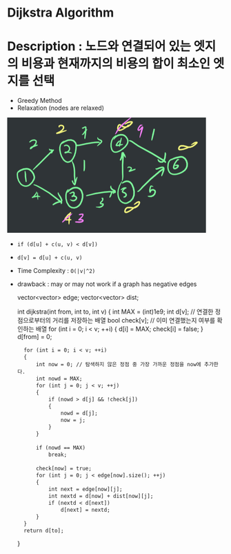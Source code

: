 # Dijkstra Algorithm

# Description : 노드와 연결되어 있는 엣지의 비용과 현재까지의 비용의 합이 최소인 엣지를 선택

- Greedy Method
- Relaxation (nodes are relaxed)

![DijkstraAlgorithm/Untitled.png](DijkstraAlgorithm/Untitled.png)

- `if (d[u] + c(u, v) < d[v])`
- `d[v] = d[u] + c(u, v)`
- Time Complexity : `O(|v|^2)`
- drawback : may or may not work if a graph has negative edges

    vector<vector<int>> edge;
    vector<vector<int>> dist;
    
    int dijkstra(int from, int to, int v)
    {
    	int MAX = (int)1e9;
    	int d[v]; // 연결한 정점으로부터의 거리를 저장하는 배열
    	bool check[v]; // 이미 연결했는지 여부를 확인하는 배열
    	for (int i = 0; i < v; ++i)
    	{
    		d[i] = MAX;
    		check[i] = false;
    	}
    	d[from] = 0; 
    	
    	for (int i = 0; i < v; ++i)
    	{
    		int now = 0; // 탐색하지 않은 정점 중 가장 가까운 정점을 now에 추가한다.
    		int nowd = MAX;
    		for (int j = 0; j < v; ++j)
    		{
    			if (nowd > d[j] && !check[j])
    			{
    				nowd = d[j];
    				now = j;
    			}
    		}
    
    		if (nowd == MAX) 
    			break;
    
    		check[now] = true;
    		for (int j = 0; j < edge[now].size(); ++j)
    		{
    			int next = edge[now][j];
    			int nextd = d[now] + dist[now][j];
    			if (nextd < d[next])
    				d[next] = nextd;
    		}
    	}
    	return d[to];
    }